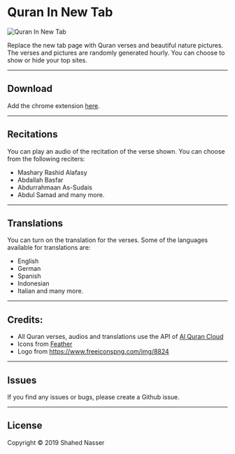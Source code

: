 # Quran In New Tab

![Quran In New Tab](https://github.com/shahednasser/quran-extension/blob/master/assets/icon-128.png?raw=true "Quran In New Tab")

Replace the new tab page with Quran verses and beautiful nature pictures. The verses and pictures are randomly generated hourly. You can choose to show or hide your top sites.

***

## Download

Add the chrome extension [here](https://chrome.google.com/webstore/detail/quran-in-new-tab/hggkcijghhpkdjeokpfgbhnpecliiijg?authuser=1).

***

## Recitations

You can play an audio of the recitation of the verse shown. You can choose from the following reciters:
- Mashary Rashid Alafasy
- Abdallah Basfar
- Abdurrahmaan As-Sudais
- Abdul Samad
and many more.

***

## Translations

You can turn on the translation for the verses. Some of the languages available for translations are:
- English
- German
- Spanish
- Indonesian
- Italian
and many more.

***

## Credits:

- All Quran verses, audios and translations use the API of [Al Quran Cloud](https://alquran.cloud/)
- Icons from [Feather](https://feathericons.com/)
- Logo from https://www.freeiconspng.com/img/8824

***

## Issues

If you find any issues or bugs, please create a Github issue.

***

## License

Copyright © 2019 Shahed Nasser

